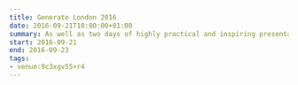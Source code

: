 ```yaml
---
title: Generate London 2016
date: 2016-09-21T10:00:00+01:00
summary: As well as two days of highly practical and inspiring presentations covering design and UX systems, layouts with flexbox, user testing, web animations, progressive web apps, pricing your work and much more, we’ll also have a day of in-depth workshops to help you hone your practical skills this year.
start: 2016-09-21
end: 2016-09-23
tags:
- venue:9c3xgv55+r4
---
```

